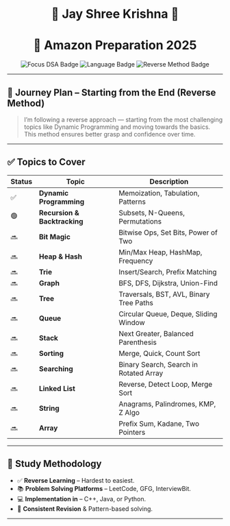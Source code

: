 <h1 align="center">🚀 Jay Shree Krishna 🙏</h1>
<h1 align="center">🛒 Amazon Preparation 2025</h1>

<p align="center">
  <img src="https://img.shields.io/badge/Focus-DSA-blue?style=for-the-badge" alt="Focus DSA Badge"/>
  <img src="https://img.shields.io/badge/Language-C++%2FJava%2FPython-green?style=for-the-badge" alt="Language Badge"/>
  <img src="https://img.shields.io/badge/Method-Reverse%20Path-orange?style=for-the-badge" alt="Reverse Method Badge"/>
</p>

---

## 📌 Journey Plan – Starting from the End (Reverse Method)

> I’m following a reverse approach — starting from the most challenging topics like Dynamic Programming and moving towards the basics. This method ensures better grasp and confidence over time.

---

## ✅ Topics to Cover

| Status | Topic                      | Description                              |
|--------|----------------------------|------------------------------------------|
| ✅     | **Dynamic Programming**     | Memoization, Tabulation, Patterns        |
| 🟢     | **Recursion & Backtracking**| Subsets, N-Queens, Permutations          |
| 🔜     | **Bit Magic**               | Bitwise Ops, Set Bits, Power of Two      |
| 🔜     | **Heap & Hash**             | Min/Max Heap, HashMap, Frequency         |
| 🔜     | **Trie**                    | Insert/Search, Prefix Matching           |
| 🔜     | **Graph**                   | BFS, DFS, Dijkstra, Union-Find           |
| 🔜     | **Tree**                    | Traversals, BST, AVL, Binary Tree Paths  |
| 🔜     | **Queue**                   | Circular Queue, Deque, Sliding Window    |
| 🔜     | **Stack**                   | Next Greater, Balanced Parenthesis       |
| 🔜     | **Sorting**                 | Merge, Quick, Count Sort                 |
| 🔜     | **Searching**               | Binary Search, Search in Rotated Array   |
| 🔜     | **Linked List**             | Reverse, Detect Loop, Merge Sort         |
| 🔜     | **String**                  | Anagrams, Palindromes, KMP, Z Algo       |
| 🔜     | **Array**                   | Prefix Sum, Kadane, Two Pointers         |

---

## 🧠 Study Methodology

- ✅ **Reverse Learning** – Hardest to easiest.
- 📚 **Problem Solving Platforms** – LeetCode, GFG, InterviewBit.
- 💻 **Implementation in** – C++, Java, or Python.
- 🔁 **Consistent Revision** & Pattern-based solving.

---

